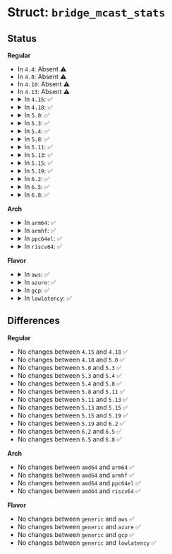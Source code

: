 # Struct: <code>bridge_mcast_stats</code>

## Status
<b>Regular</b>
<ul>
<li>
In <code>4.4</code>: Absent ⚠️
</li>
<li>
In <code>4.8</code>: Absent ⚠️
</li>
<li>
In <code>4.10</code>: Absent ⚠️
</li>
<li>
In <code>4.13</code>: Absent ⚠️
</li>
<li>
<details>
<summary>In <code>4.15</code>: ✅</summary>

```c
struct bridge_mcast_stats {
    struct br_mcast_stats mstats;
    struct u64_stats_sync syncp;
};
```
</details>
</li>
<li>
<details>
<summary>In <code>4.18</code>: ✅</summary>

```c
struct bridge_mcast_stats {
    struct br_mcast_stats mstats;
    struct u64_stats_sync syncp;
};
```
</details>
</li>
<li>
<details>
<summary>In <code>5.0</code>: ✅</summary>

```c
struct bridge_mcast_stats {
    struct br_mcast_stats mstats;
    struct u64_stats_sync syncp;
};
```
</details>
</li>
<li>
<details>
<summary>In <code>5.3</code>: ✅</summary>

```c
struct bridge_mcast_stats {
    struct br_mcast_stats mstats;
    struct u64_stats_sync syncp;
};
```
</details>
</li>
<li>
<details>
<summary>In <code>5.4</code>: ✅</summary>

```c
struct bridge_mcast_stats {
    struct br_mcast_stats mstats;
    struct u64_stats_sync syncp;
};
```
</details>
</li>
<li>
<details>
<summary>In <code>5.8</code>: ✅</summary>

```c
struct bridge_mcast_stats {
    struct br_mcast_stats mstats;
    struct u64_stats_sync syncp;
};
```
</details>
</li>
<li>
<details>
<summary>In <code>5.11</code>: ✅</summary>

```c
struct bridge_mcast_stats {
    struct br_mcast_stats mstats;
    struct u64_stats_sync syncp;
};
```
</details>
</li>
<li>
<details>
<summary>In <code>5.13</code>: ✅</summary>

```c
struct bridge_mcast_stats {
    struct br_mcast_stats mstats;
    struct u64_stats_sync syncp;
};
```
</details>
</li>
<li>
<details>
<summary>In <code>5.15</code>: ✅</summary>

```c
struct bridge_mcast_stats {
    struct br_mcast_stats mstats;
    struct u64_stats_sync syncp;
};
```
</details>
</li>
<li>
<details>
<summary>In <code>5.19</code>: ✅</summary>

```c
struct bridge_mcast_stats {
    struct br_mcast_stats mstats;
    struct u64_stats_sync syncp;
};
```
</details>
</li>
<li>
<details>
<summary>In <code>6.2</code>: ✅</summary>

```c
struct bridge_mcast_stats {
    struct br_mcast_stats mstats;
    struct u64_stats_sync syncp;
};
```
</details>
</li>
<li>
<details>
<summary>In <code>6.5</code>: ✅</summary>

```c
struct bridge_mcast_stats {
    struct br_mcast_stats mstats;
    struct u64_stats_sync syncp;
};
```
</details>
</li>
<li>
<details>
<summary>In <code>6.8</code>: ✅</summary>

```c
struct bridge_mcast_stats {
    struct br_mcast_stats mstats;
    struct u64_stats_sync syncp;
};
```
</details>
</li>
</ul>
<b>Arch</b>
<ul>
<li>
<details>
<summary>In <code>arm64</code>: ✅</summary>

```c
struct bridge_mcast_stats {
    struct br_mcast_stats mstats;
    struct u64_stats_sync syncp;
};
```
</details>
</li>
<li>
<details>
<summary>In <code>armhf</code>: ✅</summary>

```c
struct bridge_mcast_stats {
    struct br_mcast_stats mstats;
    struct u64_stats_sync syncp;
};
```
</details>
</li>
<li>
<details>
<summary>In <code>ppc64el</code>: ✅</summary>

```c
struct bridge_mcast_stats {
    struct br_mcast_stats mstats;
    struct u64_stats_sync syncp;
};
```
</details>
</li>
<li>
<details>
<summary>In <code>riscv64</code>: ✅</summary>

```c
struct bridge_mcast_stats {
    struct br_mcast_stats mstats;
    struct u64_stats_sync syncp;
};
```
</details>
</li>
</ul>
<b>Flavor</b>
<ul>
<li>
<details>
<summary>In <code>aws</code>: ✅</summary>

```c
struct bridge_mcast_stats {
    struct br_mcast_stats mstats;
    struct u64_stats_sync syncp;
};
```
</details>
</li>
<li>
<details>
<summary>In <code>azure</code>: ✅</summary>

```c
struct bridge_mcast_stats {
    struct br_mcast_stats mstats;
    struct u64_stats_sync syncp;
};
```
</details>
</li>
<li>
<details>
<summary>In <code>gcp</code>: ✅</summary>

```c
struct bridge_mcast_stats {
    struct br_mcast_stats mstats;
    struct u64_stats_sync syncp;
};
```
</details>
</li>
<li>
<details>
<summary>In <code>lowlatency</code>: ✅</summary>

```c
struct bridge_mcast_stats {
    struct br_mcast_stats mstats;
    struct u64_stats_sync syncp;
};
```
</details>
</li>
</ul>

## Differences
<b>Regular</b>
<ul>
<li>
No changes between <code>4.15</code> and <code>4.18</code> ✅
</li>
<li>
No changes between <code>4.18</code> and <code>5.0</code> ✅
</li>
<li>
No changes between <code>5.0</code> and <code>5.3</code> ✅
</li>
<li>
No changes between <code>5.3</code> and <code>5.4</code> ✅
</li>
<li>
No changes between <code>5.4</code> and <code>5.8</code> ✅
</li>
<li>
No changes between <code>5.8</code> and <code>5.11</code> ✅
</li>
<li>
No changes between <code>5.11</code> and <code>5.13</code> ✅
</li>
<li>
No changes between <code>5.13</code> and <code>5.15</code> ✅
</li>
<li>
No changes between <code>5.15</code> and <code>5.19</code> ✅
</li>
<li>
No changes between <code>5.19</code> and <code>6.2</code> ✅
</li>
<li>
No changes between <code>6.2</code> and <code>6.5</code> ✅
</li>
<li>
No changes between <code>6.5</code> and <code>6.8</code> ✅
</li>
</ul>
<b>Arch</b>
<ul>
<li>
No changes between <code>amd64</code> and <code>arm64</code> ✅
</li>
<li>
No changes between <code>amd64</code> and <code>armhf</code> ✅
</li>
<li>
No changes between <code>amd64</code> and <code>ppc64el</code> ✅
</li>
<li>
No changes between <code>amd64</code> and <code>riscv64</code> ✅
</li>
</ul>
<b>Flavor</b>
<ul>
<li>
No changes between <code>generic</code> and <code>aws</code> ✅
</li>
<li>
No changes between <code>generic</code> and <code>azure</code> ✅
</li>
<li>
No changes between <code>generic</code> and <code>gcp</code> ✅
</li>
<li>
No changes between <code>generic</code> and <code>lowlatency</code> ✅
</li>
</ul>
